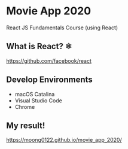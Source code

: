 # Movie App 2020
React JS Fundamentals Course (using React)

## What is React? ⚛️
https://github.com/facebook/react

## Develop Environments

* macOS Catalina
* Visual Studio Code
* Chrome

## My result!
https://moong0122.github.io/movie_app_2020/
